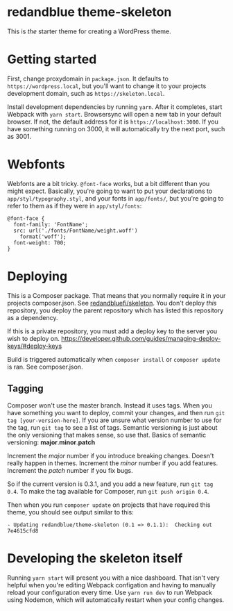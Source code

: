 # redandblue theme-skeleton
This is _the_ starter theme for creating a WordPress theme.

# Getting started
First, change proxydomain in `package.json`. It defaults to `https://wordpress.local`, but you'll want to change it to your projects development domain, such as `https://skeleton.local`.

Install development dependencies by running `yarn`. After it completes, start Webpack with `yarn start`. Browsersync will open a new tab in your default browser. If not, the default address for it is `https://localhost:3000`. If you have something running on 3000, it will automatically try the next port, such as 3001.

# Webfonts
Webfonts are a bit tricky. `@font-face` works, but a bit different than you might expect. Basically, you're going to want to put your declarations to `app/styl/typography.styl`, and your fonts in `app/fonts/`, but you're going to refer to them as if they were in `app/styl/fonts`:
```
@font-face {
  font-family: 'FontName';
  src: url('./fonts/FontName/weight.woff')
    format('woff');
  font-weight: 700;
}
```

# Deploying
This is a Composer package. That means that you normally require it in your projects composer.json. See [redandbluefi/skeleton](https://github.com/redandbluefi/skeleton). You don't deploy _this_ repository, you deploy the parent repository which has listed this repository as a dependency. 

If this is a private repository, you must add a deploy key to the server you wish to deploy on. https://developer.github.com/guides/managing-deploy-keys/#deploy-keys

Build is triggered automatically when `composer install` or `composer update` is ran. See composer.json. 

## Tagging
Composer won't use the master branch. Instead it uses tags. When you have something you want to deploy, commit your changes, and then run `git tag [your-version-here]`. If you are unsure what version number to use for the tag, run `git tag` to see a list of tags. Semantic versioning is just about the only versioning that makes sense, so use that. Basics of semantic versioning: **major**.**minor**.**patch**

Increment the *major* number if you introduce breaking changes. Doesn't really happen in themes.
Increment the *minor* number if you add features. 
Increment the *patch* number if you fix bugs. 

So if the current version is 0.3.1, and you add a new feature, run `git tag 0.4`.
To make the tag available for Composer, run `git push origin 0.4`. 

Then when you run `composer update` on projects that have required this theme, you should see output similar to this: 
```
- Updating redandblue/theme-skeleton (0.1 => 0.1.1):  Checking out 7e4615cfd8
```

# Developing the skeleton itself
Running `yarn start` will present you with a nice dashboard. That isn't very helpful when you're editing Webpack configation and having to manually reload your configuration every time. Use `yarn run dev` to run Webpack using Nodemon, which will automatically restart when your config changes.
